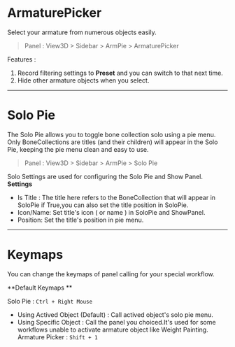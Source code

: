 # ArmaturePicker

Select your armature from numerous objects easily.

> Panel : View3D > Sidebar > ArmPie > ArmaturePicker

Features :

1. Record filtering settings to **Preset** and you can switch to that next time.
2. Hide other armature objects when you select.

---

# Solo Pie

The Solo Pie allows you to toggle bone collection solo using a pie menu. Only BoneCollections are titles (and their children) will appear in the Solo Pie, keeping the pie menu clean and easy to use.

> Panel : View3D > Sidebar > ArmPie > Solo Pie

Solo Settings are used for configuring the Solo Pie and Show Panel.
**Settings**
- Is Title : The title here refers to the BoneCollection that will appear in SoloPie if True,you can also set the title position in SoloPie.
- Icon/Name: Set title's icon ( or name ) in SoloPie and ShowPanel.
- Position: Set the title's position in pie menu.



---

# Keymaps

You can change the keymaps of panel calling for your special workflow.


**Default Keymaps ** 

Solo Pie : `Ctrl + Right Mouse`
* Using Actived Object (Default) :
  Call actived object's solo pie menu.
* Using Specific Object :
  Call the panel you choiced.It's used for some workflows unable to activate armature object like Weight Painting.
Armature Picker : `Shift + 1`
